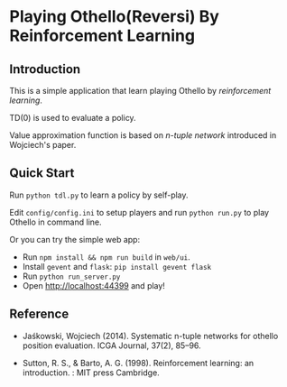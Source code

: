 # Playing Othello(Reversi) By Reinforcement Learning #

## Introduction ##
This is a simple application that learn playing Othello by
*reinforcement learning*.

TD(0) is used to evaluate a policy.

Value approximation function is based on *n-tuple network* introduced
in Wojciech's paper.

## Quick Start ##

Run `python tdl.py` to learn a policy by self-play.

Edit `config/config.ini` to setup players and run `python run.py` to
play Othello in command line.

Or you can try the simple web app:
  * Run `npm install && npm run build` in `web/ui`.
  * Install `gevent` and `flask`: `pip install gevent flask`
  * Run `python run_server.py`
  * Open [http://localhost:44399](http://localhost:44399) and play!

## Reference ##
- Jaśkowski, Wojciech (2014). Systematic n-tuple networks for
  othello position evaluation. ICGA Journal, 37(2), 85–96.

- Sutton, R. S., & Barto, A. G. (1998). Reinforcement learning: an
  introduction. : MIT press Cambridge.
